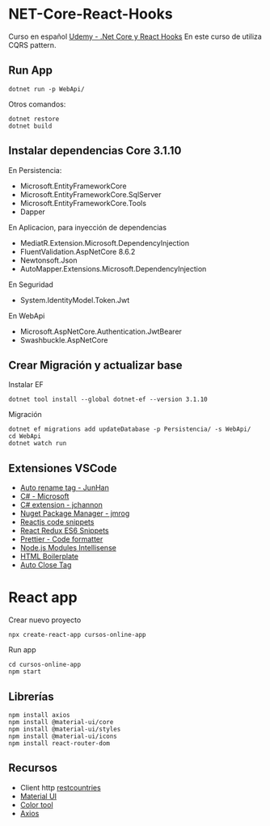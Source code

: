 # NET-Core-React-Hooks
Curso en español [Udemy - .Net Core y React Hooks](https://www.udemy.com/course/aspnet-core-react-hooks/)
En este curso de utiliza CQRS pattern.

## Run App
```
dotnet run -p WebApi/
```
Otros comandos:
```
dotnet restore
dotnet build
```

## Instalar dependencias Core 3.1.10
En Persistencia:
- Microsoft.EntityFrameworkCore
- Microsoft.EntityFrameworkCore.SqlServer
- Microsoft.EntityFrameworkCore.Tools
- Dapper

En Aplicacion, para inyección de dependencias
- MediatR.Extension.Microsoft.DependencyInjection
- FluentValidation.AspNetCore 8.6.2
- Newtonsoft.Json
- AutoMapper.Extensions.Microsoft.DependencyInjection

En Seguridad
- System.IdentityModel.Token.Jwt

En WebApi
- Microsoft.AspNetCore.Authentication.JwtBearer
- Swashbuckle.AspNetCore

## Crear Migración y actualizar base
Instalar EF

```
dotnet tool install --global dotnet-ef --version 3.1.10
```

Migración

```
dotnet ef migrations add updateDatabase -p Persistencia/ -s WebApi/
cd WebApi
dotnet watch run
```

## Extensiones VSCode
- [Auto rename tag - JunHan](https://marketplace.visualstudio.com/items?itemName=formulahendry.auto-rename-tag)
- [C# - Microsoft](https://marketplace.visualstudio.com/items?itemName=ms-dotnettools.csharp)
- [C# extension - jchannon](https://marketplace.visualstudio.com/items?itemName=jchannon.csharpextensions)
- [Nuget Package Manager - jmrog](https://marketplace.visualstudio.com/items?itemName=jmrog.vscode-nuget-package-manager)
- [Reactjs code snippets](https://marketplace.visualstudio.com/items?itemName=xabikos.ReactSnippets)
- [React Redux ES6 Snippets](https://marketplace.visualstudio.com/items?itemName=timothymclane.react-redux-es6-snippets)
- [Prettier - Code formatter](https://marketplace.visualstudio.com/items?itemName=esbenp.prettier-vscode)
- [Node.js Modules Intellisense](https://marketplace.visualstudio.com/items?itemName=leizongmin.node-module-intellisense)
- [HTML Boilerplate](https://marketplace.visualstudio.com/items?itemName=sidthesloth.html5-boilerplate)
- [Auto Close Tag](https://marketplace.visualstudio.com/items?itemName=formulahendry.auto-close-tag)


# React app
Crear nuevo proyecto
```
npx create-react-app cursos-online-app 
```
Run app
```
cd cursos-online-app
npm start
```

## Librerías
```
npm install axios
npm install @material-ui/core
npm install @material-ui/styles
npm install @material-ui/icons
npm install react-router-dom
```

## Recursos
- Client http [restcountries](https://restcountries.eu/rest/v2/all)
- [Material UI](https://material-ui.com/es/)
- [Color tool](https://material.io/resources/color)
- [Axios](https://github.com/axios/axios)